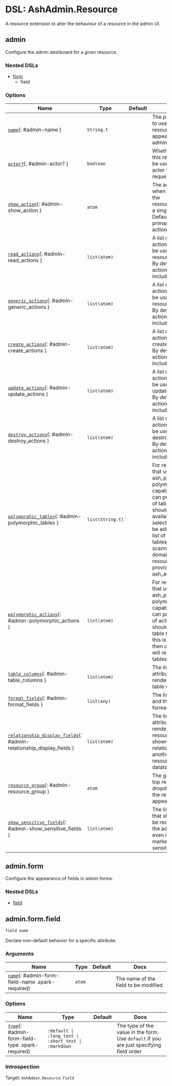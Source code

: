<!--
This file was generated by Spark. Do not edit it by hand.
-->
# DSL: AshAdmin.Resource

A resource extension to alter the behaviour of a resource in the admin UI.


## admin
Configure the admin dashboard for a given resource.

### Nested DSLs
 * [form](#admin-form)
   * field





### Options

| Name | Type | Default | Docs |
|------|------|---------|------|
| [`name`](#admin-name){: #admin-name } | `String.t` |  | The proper name to use when this resource appears in the admin interface. |
| [`actor?`](#admin-actor?){: #admin-actor? } | `boolean` |  | Whether or not this resource can be used as the actor for requests. |
| [`show_action`](#admin-show_action){: #admin-show_action } | `atom` |  | The action to use when linking to the resource/viewing a single record. Defaults to the primary read action. |
| [`read_actions`](#admin-read_actions){: #admin-read_actions } | `list(atom)` |  | A list of read actions that can be used to show resource details. By default, all actions are included. |
| [`generic_actions`](#admin-generic_actions){: #admin-generic_actions } | `list(atom)` |  | A list of generic actions that can be used to show resource details. By default, all actions are included. |
| [`create_actions`](#admin-create_actions){: #admin-create_actions } | `list(atom)` |  | A list of create actions that can create records. By default, all actions are included. |
| [`update_actions`](#admin-update_actions){: #admin-update_actions } | `list(atom)` |  | A list of update actions that can be used to update records. By default, all actions are included. |
| [`destroy_actions`](#admin-destroy_actions){: #admin-destroy_actions } | `list(atom)` |  | A list of destroy actions that can be used to destroy records. By default, all actions are included. |
| [`polymorphic_tables`](#admin-polymorphic_tables){: #admin-polymorphic_tables } | `list(String.t)` |  | For resources that use ash_postgres' polymorphism capabilities, you can provide a list of tables that should be available to select. These will be added to the list of derivable tables based on scanning all domains and resources provided to ash_admin. |
| [`polymorphic_actions`](#admin-polymorphic_actions){: #admin-polymorphic_actions } | `list(atom)` |  | For resources that use ash_postgres' polymorphism capabilities, you can provide a list of actions that should require a table to be set. If this is not set, then *all* actions will require tables. |
| [`table_columns`](#admin-table_columns){: #admin-table_columns } | `list(atom)` |  | The list of attributes to render on the table view. |
| [`format_fields`](#admin-format_fields){: #admin-format_fields } | `list(any)` |  | The list of fields and their formats. |
| [`relationship_display_fields`](#admin-relationship_display_fields){: #admin-relationship_display_fields } | `list(atom)` |  | The list of attributes to render when this resource is shown as a relationship on another resource's datatable. |
| [`resource_group`](#admin-resource_group){: #admin-resource_group } | `atom` |  | The group in the top resource dropdown that the resource appears in. |
| [`show_sensitive_fields`](#admin-show_sensitive_fields){: #admin-show_sensitive_fields } | `list(atom)` |  | The list of fields that should not be redacted in the admin UI even if they are marked as sensitive. |


## admin.form
Configure the appearance of fields in admin forms.

### Nested DSLs
 * [field](#admin-form-field)





## admin.form.field
```elixir
field name
```


Declare non-default behavior for a specific attribute.





### Arguments

| Name | Type | Default | Docs |
|------|------|---------|------|
| [`name`](#admin-form-field-name){: #admin-form-field-name .spark-required} | `atom` |  | The name of the field to be modified |
### Options

| Name | Type | Default | Docs |
|------|------|---------|------|
| [`type`](#admin-form-field-type){: #admin-form-field-type .spark-required} | `:default \| :long_text \| :short_text \| :markdown` |  | The type of the value in the form. Use `default` if you are just specifying field order |





### Introspection

Target: `AshAdmin.Resource.Field`







<style type="text/css">.spark-required::after { content: "*"; color: red !important; }</style>
